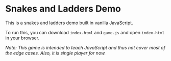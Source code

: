 # Snakes and Ladders Demo 

This is a snakes and ladders demo built in vanilla JavaScript. 

To run this, you can download `index.html` and `game.js` and open `index.html` in your browser.

*Note: This game is intended to teach JavaScript and thus not cover most of the edge cases. Also, it is single player for now.*